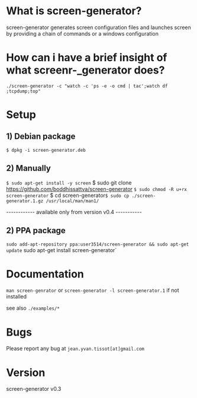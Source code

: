 # What is screen-generator?

screen-generator generates screen configuration files and launches screen by providing a chain of commands or a windows configuration

# How can i have a brief insight of what screenr-_generator does?

`./screen-generator -c "watch -c 'ps -e -o cmd | tac';watch df ;tcpdump;top"`

# Setup

## 1) Debian package

`$ dpkg -i screen-generator.deb`

## 2) Manually

`$ sudo apt-get install -y screen`
$ sudo git clone https://github.com/boddhissattva/screen-generator `
$ sudo chmod -R u+rx screen-generator `
$ cd screen-generator`
$ sudo cp ./screen-generator.1.gz /usr/local/man/man1/  `

------------ available only from version v0.4 -----------

## 2) PPA package

`sudo add-apt-repository ppa:user3514/screen-generator && sudo apt-get update`
sudo apt-get install screen-generator`


# Documentation

`man screen-genrator` or `screen-generator -l screen-generator.1` if not installed

see also `./examples/*`

# Bugs

Please report any bug at `jean.yvan.tissot[at]gmail.com`


# Version

screen-generator v0.3
